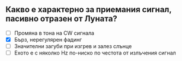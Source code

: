 ## Какво е характерно за приемания сигнал, пасивно отразен от Луната?

<!-- Верният отговор е отбелязан с [X] -->

- [ ] Промяна в тона на CW сигнала
- [X] Бърз, нерегулярен фадинг
- [ ] Значителни загуби при изгрев и залез слънце
- [ ] Ехото е с няколко Hz по-ниско по честота от излъчения сигнал
